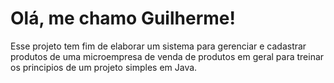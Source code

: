 <h1>Olá, me chamo Guilherme!</h1>
<p></p>Esse projeto tem fim de elaborar um sistema para gerenciar e cadastrar produtos de uma microempresa de venda de produtos em geral para treinar os principios de um projeto simples em Java.</p>
